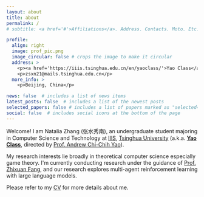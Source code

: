 ```yaml
---
layout: about
title: about
permalink: /
# subtitle: <a href='#'>Affiliations</a>. Address. Contacts. Moto. Etc.

profile:
  align: right
  image: prof_pic.png
  image_circular: false # crops the image to make it circular
  address: >
    <p><a href='https://iiis.tsinghua.edu.cn/en/yaoclass/'>Yao Class</a> 14, <a href='https://iiis.tsinghua.edu.cn/en/'>IIIS</a>, <a href='https://www.tsinghua.edu.cn/en/'>Tsinghua</a></p>
    <p>zsxn21@mails.tsinghua.edu.cn</p>
  more_info: >
    <p>Beijing, China</p>

news: false  # includes a list of news items
latest_posts: false  # includes a list of the newest posts
selected_papers: false # includes a list of papers marked as "selected={true}"
social: false  # includes social icons at the bottom of the page
---
```


Welcome! I am Natalia Zhang (张水秀南), an undergraduate student majoring in Computer Science and Technology at [IIIS](https://iiis.tsinghua.edu.cn/en/), [Tsinghua University](https://www.tsinghua.edu.cn/en/) (a.k.a. [**Yao Class**](https://iiis.tsinghua.edu.cn/en/yaoclass/), directed by [Prof. Andrew Chi-Chih Yao](https://iiis.tsinghua.edu.cn/yao/)).

My research interests lie broadly in theoretical computer science especially game theory. I'm currently conducting research under the guidance of [Prof. Zhixuan Fang](https://people.iiis.tsinghua.edu.cn/~fang/), and our research explores multi-agent reinforcement learning with large language models.

Please refer to my <a href="{{ '/cv/' | relative_url }}">CV</a> for more details about me.